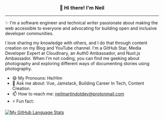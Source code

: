 
<h3 align="center">👋 Hi there! I'm Neil</h3>
<p align="center">
</p>

---
✨ I'm a software engineer and technical writer passionate about making the web accessible to everyone and advocating for building open and inclusive developer communities. 

I love sharing my knowledge with others, and I do that through content creation on my Blog and YouTube channel. I'm a GitHub Star, Media Developer Expert at Cloudinary, an Auth0 Ambassador, and Nuxt.js Ambassador. When I'm not coding, you can find me geeking about photography and exploring different ways of documenting stories using photography.


- 😄 My Pronouns: He/Him  
- 💬 Ask me about: Vue, Jamstack, Building Career In Tech, Content Creation.
- 📫 How to reach me: neilmartindotdev@protonmail.com
- ⚡ Fun fact: 


[![My GitHub Language Stats](https://github-readme-stats.vercel.app/api/top-langs/?username=neilmartindev&langs_count=5&theme=radical)]()
